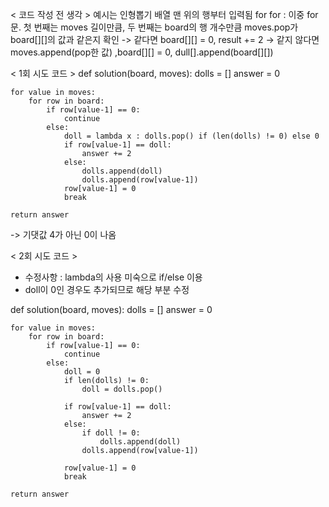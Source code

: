 < 코드 작성 전 생각 >
예시는 인형뽑기 배열 맨 위의 행부터 입력됨
for for : 이중 for문. 첫 번째는 moves 길이만큼, 두 번째는 board의 행 개수만큼
moves.pop가 board[][]의 값과 같은지 확인
-> 같다면 board[][] = 0, result += 2
-> 같지 않다면 moves.append(pop한 값) ,board[][] = 0, dull[].append(board[][])


< 1회 시도 코드 >
def solution(board, moves):
    dolls = []
    answer = 0
    
    for value in moves:
        for row in board:
            if row[value-1] == 0:
                continue
            else:
                doll = lambda x : dolls.pop() if (len(dolls) != 0) else 0
                if row[value-1] == doll:
                    answer += 2
                else:
                    dolls.append(doll)
                    dolls.append(row[value-1])
                row[value-1] = 0
                break
    
    return answer

-> 기댓값 4가 아닌 0이 나옴

< 2회 시도 코드 >
- 수정사항 : lambda의 사용 미숙으로 if/else 이용
- doll이 0인 경우도 추가되므로 해당 부분 수정

def solution(board, moves):
    dolls = []
    answer = 0
    
    for value in moves:
        for row in board:
            if row[value-1] == 0:
                continue
            else:
                doll = 0
                if len(dolls) != 0:
                    doll = dolls.pop()
                
                if row[value-1] == doll:
                    answer += 2
                else:
                    if doll != 0:
                        dolls.append(doll)
                    dolls.append(row[value-1])

                row[value-1] = 0
                break
    
    return answer